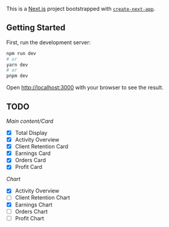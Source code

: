 This is a [Next.js](https://nextjs.org/) project bootstrapped with [`create-next-app`](https://github.com/vercel/next.js/tree/canary/packages/create-next-app).

## Getting Started

First, run the development server:

```bash
npm run dev
# or
yarn dev
# or
pnpm dev
```

Open [http://localhost:3000](http://localhost:3000) with your browser to see the result.

## TODO

_Main content/Card_

- [x] Total Display
- [x] Activity Overview
- [x] Client Retention Card
- [x] Earnings Card
- [x] Orders Card
- [x] Profit Card

_Chart_

- [x] Activity Overview
- [ ] Client Retention Chart
- [x] Earnings Chart
- [ ] Orders Chart
- [ ] Profit Chart
